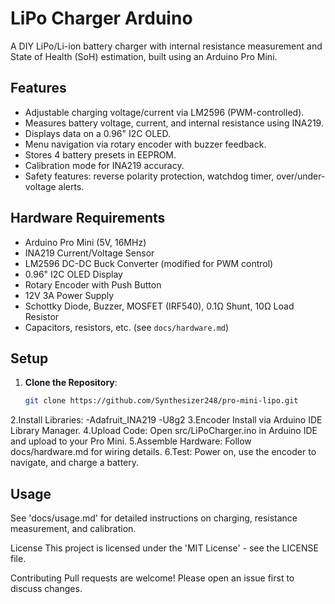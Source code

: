 # LiPo Charger Arduino

A DIY LiPo/Li-ion battery charger with internal resistance measurement and State of Health (SoH) estimation, built using an Arduino Pro Mini.

## Features
- Adjustable charging voltage/current via LM2596 (PWM-controlled).
- Measures battery voltage, current, and internal resistance using INA219.
- Displays data on a 0.96" I2C OLED.
- Menu navigation via rotary encoder with buzzer feedback.
- Stores 4 battery presets in EEPROM.
- Calibration mode for INA219 accuracy.
- Safety features: reverse polarity protection, watchdog timer, over/under-voltage alerts.

## Hardware Requirements
- Arduino Pro Mini (5V, 16MHz)
- INA219 Current/Voltage Sensor
- LM2596 DC-DC Buck Converter (modified for PWM control)
- 0.96" I2C OLED Display
- Rotary Encoder with Push Button
- 12V 3A Power Supply
- Schottky Diode, Buzzer, MOSFET (IRF540), 0.1Ω Shunt, 10Ω Load Resistor
- Capacitors, resistors, etc. (see `docs/hardware.md`)

## Setup
1. **Clone the Repository**:
   ```bash
   git clone https://github.com/Synthesizer248/pro-mini-lipo.git
2.Install Libraries:
-Adafruit_INA219
-U8g2
3.Encoder Install via Arduino IDE Library Manager.
4.Upload Code: Open src/LiPoCharger.ino in Arduino IDE and upload to your Pro Mini.
5.Assemble Hardware: Follow docs/hardware.md for wiring details.
6.Test: Power on, use the encoder to navigate, and charge a battery.
 
## Usage
See 'docs/usage.md' for detailed instructions on charging, resistance measurement, and calibration.

License
This project is licensed under the 'MIT License' - see the LICENSE file.

Contributing
Pull requests are welcome! Please open an issue first to discuss changes.
